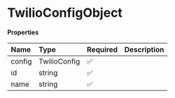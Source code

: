 # TwilioConfigObject

**Properties**

| Name   | Type         | Required | Description |
| :----- | :----------- | :------- | :---------- |
| config | TwilioConfig | ✅       |             |
| id     | string       | ✅       |             |
| name   | string       | ✅       |             |

<!-- This file was generated by liblab | https://liblab.com/ -->
